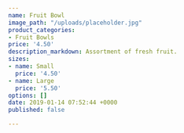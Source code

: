 ```yaml
---
name: Fruit Bowl
image_path: "/uploads/placeholder.jpg"
product_categories:
- Fruit Bowls
price: '4.50'
description_markdown: Assortment of fresh fruit.
sizes:
- name: Small
  price: '4.50'
- name: Large
  price: '5.50'
options: []
date: 2019-01-14 07:52:44 +0000
published: false

---
```

